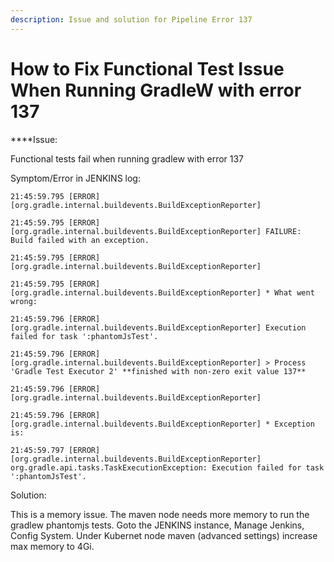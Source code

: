 ```yaml
---
description: Issue and solution for Pipeline Error 137
---
```

# How to Fix Functional Test Issue When Running GradleW with error 137
****Issue: 

Functional tests fail when running gradlew with error 137

Symptom/Error in JENKINS log:
```
21:45:59.795 [ERROR] [org.gradle.internal.buildevents.BuildExceptionReporter] 

21:45:59.795 [ERROR] [org.gradle.internal.buildevents.BuildExceptionReporter] FAILURE: Build failed with an exception.

21:45:59.795 [ERROR] [org.gradle.internal.buildevents.BuildExceptionReporter] 

21:45:59.795 [ERROR] [org.gradle.internal.buildevents.BuildExceptionReporter] * What went wrong:

21:45:59.796 [ERROR] [org.gradle.internal.buildevents.BuildExceptionReporter] Execution failed for task ':phantomJsTest'.

21:45:59.796 [ERROR] [org.gradle.internal.buildevents.BuildExceptionReporter] > Process 'Gradle Test Executor 2' **finished with non-zero exit value 137**

21:45:59.796 [ERROR] [org.gradle.internal.buildevents.BuildExceptionReporter] 

21:45:59.796 [ERROR] [org.gradle.internal.buildevents.BuildExceptionReporter] * Exception is:

21:45:59.797 [ERROR] [org.gradle.internal.buildevents.BuildExceptionReporter] org.gradle.api.tasks.TaskExecutionException: Execution failed for task ':phantomJsTest'.
```

Solution:

This is a memory issue. The maven node needs more memory to run the gradlew phantomjs tests.
Goto the JENKINS instance, Manage Jenkins, Config System. Under Kubernet node maven (advanced settings) increase max memory to 4Gi.

